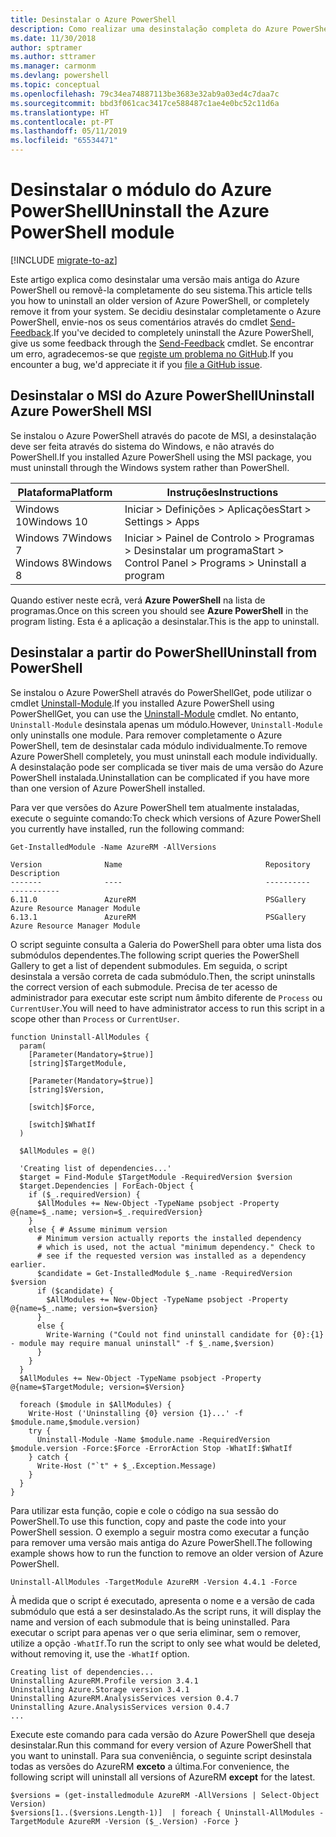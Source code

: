 ```yaml
---
title: Desinstalar o Azure PowerShell
description: Como realizar uma desinstalação completa do Azure PowerShell
ms.date: 11/30/2018
author: sptramer
ms.author: sttramer
ms.manager: carmonm
ms.devlang: powershell
ms.topic: conceptual
ms.openlocfilehash: 79c34ea74887113be3683e32ab9a03ed4c7daa7c
ms.sourcegitcommit: bbd3f061cac3417ce588487c1ae4e0bc52c11d6a
ms.translationtype: HT
ms.contentlocale: pt-PT
ms.lasthandoff: 05/11/2019
ms.locfileid: "65534471"
---
```

# <a name="uninstall-the-azure-powershell-module"></a><span data-ttu-id="ed994-103">Desinstalar o módulo do Azure PowerShell</span><span class="sxs-lookup"><span data-stu-id="ed994-103">Uninstall the Azure PowerShell module</span></span>

[!INCLUDE [migrate-to-az](../includes/migrate-to-az.md)]

<span data-ttu-id="ed994-104">Este artigo explica como desinstalar uma versão mais antiga do Azure PowerShell ou removê-la completamente do seu sistema.</span><span class="sxs-lookup"><span data-stu-id="ed994-104">This article tells you how to uninstall an older version of Azure PowerShell, or completely remove it from your system.</span></span> <span data-ttu-id="ed994-105">Se decidiu desinstalar completamente o Azure PowerShell, envie-nos os seus comentários através do cmdlet [Send-Feedback](/powershell/module/azurerm.profile/send-feedback).</span><span class="sxs-lookup"><span data-stu-id="ed994-105">If you've decided to completely uninstall the Azure PowerShell, give us some feedback through the [Send-Feedback](/powershell/module/azurerm.profile/send-feedback) cmdlet.</span></span>
<span data-ttu-id="ed994-106">Se encontrar um erro, agradecemos-se que [registe um problema no GitHub](https://github.com/azure/azure-powershell/issues).</span><span class="sxs-lookup"><span data-stu-id="ed994-106">If you encounter a bug, we'd appreciate it if you [file a GitHub issue](https://github.com/azure/azure-powershell/issues).</span></span>


## <a name="uninstall-azure-powershell-msi"></a><span data-ttu-id="ed994-107">Desinstalar o MSI do Azure PowerShell</span><span class="sxs-lookup"><span data-stu-id="ed994-107">Uninstall Azure PowerShell MSI</span></span>

<span data-ttu-id="ed994-108">Se instalou o Azure PowerShell através do pacote de MSI, a desinstalação deve ser feita através do sistema do Windows, e não através do PowerShell.</span><span class="sxs-lookup"><span data-stu-id="ed994-108">If you installed Azure PowerShell using the MSI package, you must uninstall through the Windows system rather than PowerShell.</span></span>

| <span data-ttu-id="ed994-109">Plataforma</span><span class="sxs-lookup"><span data-stu-id="ed994-109">Platform</span></span> | <span data-ttu-id="ed994-110">Instruções</span><span class="sxs-lookup"><span data-stu-id="ed994-110">Instructions</span></span> |
|----------|--------------|
| <span data-ttu-id="ed994-111">Windows 10</span><span class="sxs-lookup"><span data-stu-id="ed994-111">Windows 10</span></span> | <span data-ttu-id="ed994-112">Iniciar > Definições > Aplicações</span><span class="sxs-lookup"><span data-stu-id="ed994-112">Start > Settings > Apps</span></span> |
| <span data-ttu-id="ed994-113">Windows 7</span><span class="sxs-lookup"><span data-stu-id="ed994-113">Windows 7</span></span> </br><span data-ttu-id="ed994-114">Windows 8</span><span class="sxs-lookup"><span data-stu-id="ed994-114">Windows 8</span></span> | <span data-ttu-id="ed994-115">Iniciar > Painel de Controlo > Programas > Desinstalar um programa</span><span class="sxs-lookup"><span data-stu-id="ed994-115">Start > Control Panel > Programs > Uninstall a program</span></span> |

<span data-ttu-id="ed994-116">Quando estiver neste ecrã, verá __Azure PowerShell__ na lista de programas.</span><span class="sxs-lookup"><span data-stu-id="ed994-116">Once on this screen you should see __Azure PowerShell__ in the program listing.</span></span> <span data-ttu-id="ed994-117">Esta é a aplicação a desinstalar.</span><span class="sxs-lookup"><span data-stu-id="ed994-117">This is the app to uninstall.</span></span>

## <a name="uninstall-from-powershell"></a><span data-ttu-id="ed994-118">Desinstalar a partir do PowerShell</span><span class="sxs-lookup"><span data-stu-id="ed994-118">Uninstall from PowerShell</span></span>

<span data-ttu-id="ed994-119">Se instalou o Azure PowerShell através do PowerShellGet, pode utilizar o cmdlet [Uninstall-Module](/powershell/module/powershellget/uninstall-module).</span><span class="sxs-lookup"><span data-stu-id="ed994-119">If you installed Azure PowerShell using PowerShellGet, you can use the [Uninstall-Module](/powershell/module/powershellget/uninstall-module) cmdlet.</span></span> <span data-ttu-id="ed994-120">No entanto, `Uninstall-Module` desinstala apenas um módulo.</span><span class="sxs-lookup"><span data-stu-id="ed994-120">However, `Uninstall-Module` only uninstalls one module.</span></span> <span data-ttu-id="ed994-121">Para remover completamente o Azure PowerShell, tem de desinstalar cada módulo individualmente.</span><span class="sxs-lookup"><span data-stu-id="ed994-121">To remove Azure PowerShell completely, you must uninstall each module individually.</span></span> <span data-ttu-id="ed994-122">A desinstalação pode ser complicada se tiver mais de uma versão do Azure PowerShell instalada.</span><span class="sxs-lookup"><span data-stu-id="ed994-122">Uninstallation can be complicated if you have more than one version of Azure PowerShell installed.</span></span>

<span data-ttu-id="ed994-123">Para ver que versões do Azure PowerShell tem atualmente instaladas, execute o seguinte comando:</span><span class="sxs-lookup"><span data-stu-id="ed994-123">To check which versions of Azure PowerShell you currently have installed, run the following command:</span></span>

```powershell-interactive
Get-InstalledModule -Name AzureRM -AllVersions
```

```output
Version              Name                                Repository           Description
-------              ----                                ----------           -----------
6.11.0               AzureRM                             PSGallery            Azure Resource Manager Module
6.13.1               AzureRM                             PSGallery            Azure Resource Manager Module
```

<span data-ttu-id="ed994-124">O script seguinte consulta a Galeria do PowerShell para obter uma lista dos submódulos dependentes.</span><span class="sxs-lookup"><span data-stu-id="ed994-124">The following script queries the PowerShell Gallery to get a list of dependent submodules.</span></span> <span data-ttu-id="ed994-125">Em seguida, o script desinstala a versão correta de cada submódulo.</span><span class="sxs-lookup"><span data-stu-id="ed994-125">Then, the script uninstalls the correct version of each submodule.</span></span> <span data-ttu-id="ed994-126">Precisa de ter acesso de administrador para executar este script num âmbito diferente de `Process` ou `CurrentUser`.</span><span class="sxs-lookup"><span data-stu-id="ed994-126">You will need to have administrator access to run this script in a scope other than `Process` or `CurrentUser`.</span></span>

```powershell-interactive
function Uninstall-AllModules {
  param(
    [Parameter(Mandatory=$true)]
    [string]$TargetModule,

    [Parameter(Mandatory=$true)]
    [string]$Version,

    [switch]$Force,

    [switch]$WhatIf
  )
  
  $AllModules = @()
  
  'Creating list of dependencies...'
  $target = Find-Module $TargetModule -RequiredVersion $version
  $target.Dependencies | ForEach-Object {
    if ($_.requiredVersion) {
      $AllModules += New-Object -TypeName psobject -Property @{name=$_.name; version=$_.requiredVersion}
    }
    else { # Assume minimum version
      # Minimum version actually reports the installed dependency
      # which is used, not the actual "minimum dependency." Check to
      # see if the requested version was installed as a dependency earlier.
      $candidate = Get-InstalledModule $_.name -RequiredVersion $version
      if ($candidate) {
        $AllModules += New-Object -TypeName psobject -Property @{name=$_.name; version=$version}
      }
      else {
        Write-Warning ("Could not find uninstall candidate for {0}:{1} - module may require manual uninstall" -f $_.name,$version)
      }
    }
  }
  $AllModules += New-Object -TypeName psobject -Property @{name=$TargetModule; version=$Version}

  foreach ($module in $AllModules) {
    Write-Host ('Uninstalling {0} version {1}...' -f $module.name,$module.version)
    try {
      Uninstall-Module -Name $module.name -RequiredVersion $module.version -Force:$Force -ErrorAction Stop -WhatIf:$WhatIf
    } catch {
      Write-Host ("`t" + $_.Exception.Message)
    }
  }
}
```

<span data-ttu-id="ed994-127">Para utilizar esta função, copie e cole o código na sua sessão do PowerShell.</span><span class="sxs-lookup"><span data-stu-id="ed994-127">To use this function, copy and paste the code into your PowerShell session.</span></span> <span data-ttu-id="ed994-128">O exemplo a seguir mostra como executar a função para remover uma versão mais antiga do Azure PowerShell.</span><span class="sxs-lookup"><span data-stu-id="ed994-128">The following example shows how to run the function to remove an older version of Azure PowerShell.</span></span>

```powershell-interactive
Uninstall-AllModules -TargetModule AzureRM -Version 4.4.1 -Force
```

<span data-ttu-id="ed994-129">À medida que o script é executado, apresenta o nome e a versão de cada submódulo que está a ser desinstalado.</span><span class="sxs-lookup"><span data-stu-id="ed994-129">As the script runs, it will display the name and version of each submodule that is being uninstalled.</span></span> <span data-ttu-id="ed994-130">Para executar o script para apenas ver o que seria eliminar, sem o remover, utilize a opção `-WhatIf`.</span><span class="sxs-lookup"><span data-stu-id="ed994-130">To run the script to only see what would be deleted, without removing it, use the `-WhatIf` option.</span></span>

```output
Creating list of dependencies...
Uninstalling AzureRM.Profile version 3.4.1
Uninstalling Azure.Storage version 3.4.1
Uninstalling AzureRM.AnalysisServices version 0.4.7
Uninstalling Azure.AnalysisServices version 0.4.7
...
```

<span data-ttu-id="ed994-131">Execute este comando para cada versão do Azure PowerShell que deseja desinstalar.</span><span class="sxs-lookup"><span data-stu-id="ed994-131">Run this command for every version of Azure PowerShell that you want to uninstall.</span></span> <span data-ttu-id="ed994-132">Para sua conveniência, o seguinte script desinstala todas as versões do AzureRM __exceto__ a última.</span><span class="sxs-lookup"><span data-stu-id="ed994-132">For convenience, the following script will uninstall all versions of AzureRM __except__ for the latest.</span></span>

```powershell-interactive
$versions = (get-installedmodule AzureRM -AllVersions | Select-Object Version)
$versions[1..($versions.Length-1)]  | foreach { Uninstall-AllModules -TargetModule AzureRM -Version ($_.Version) -Force }
```
